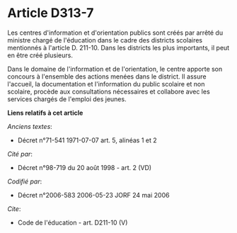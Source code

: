 # Article D313-7

Les centres d'information et d'orientation publics sont créés par arrêté du ministre chargé de l'éducation dans le cadre des
districts scolaires mentionnés à l'article D. 211-10. Dans les districts les plus importants, il peut en être créé
plusieurs. 

Dans le domaine de l'information et de l'orientation, le centre apporte son concours à l'ensemble des actions menées dans le
district. Il assure l'accueil, la documentation et l'information du public scolaire et non scolaire, procède aux
consultations nécessaires et collabore avec les services chargés de l'emploi des jeunes.

**Liens relatifs à cet article**

_Anciens textes_:

  - Décret n°71-541 1971-07-07 art. 5, alinéas 1 et 2

_Cité par_:

  - Décret n°98-719 du 20 août 1998 - art. 2 (VD)

_Codifié par_:

  - Décret n°2006-583 2006-05-23 JORF 24 mai 2006

_Cite_:

  - Code de l'éducation - art. D211-10 (V)
